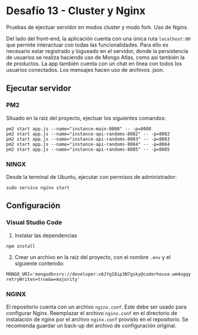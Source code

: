 # Desafío 13 - Cluster y Nginx
Pruebas de ejectuar servidor en modos cluster y modo fork. Uso de Nginx.

Del lado del front-end, la aplicación cuenta con una única ruta `localhost:80` que permite interactuar con todas las funcionalidades. Para ello es necesario estar registrado y logueado en el servidor, donde la persistencia de usuarios se realiza haciendo uso de Mongo Atlas, como así también la de productos. La app también cuenta con un chat en línea con todos los usuarios conectados. Los mensajes hacen uso de archivos .json.

## Ejecutar servidor

### PM2
Situado en la raiz del proyecto, ejectuar los siguientes comandos:
```
pm2 start app.js --name="instance-main-8080" -- -p=8080
pm2 start app.js --name="instance-api-randoms-8082" -- -p=8082
pm2 start app.js --name="instance-api-randoms-8083" -- -p=8083
pm2 start app.js --name="instance-api-randoms-8084" -- -p=8084
pm2 start app.js --name="instance-api-randoms-8085" -- -p=8085
```
### NINGX
Desde la terminal de Ubuntu, ejecutar con permisos de administrador:
```
sudo service nginx start
```

## Configuración

### Visual Studio Code
1. Instalar las dependencias
```
npm install
```
2. Crear un archivo en la raíz del proyecto, con el nombre `.env` y el siguiente contenido:
```
MONGO_URI='mongodb+srv://developer:x6JYg18ip3N7gsky@coderhouse.wm4ogqy.mongodb.net/?retryWrites=true&w=majority'
```

### NGINX
El repositorio cuenta con un archivo `nginx.conf`. Este debe ser usado para configurar Nginx. Reemplazar el archivo `nginx.conf` en el directorio de instalación de nginx por el archivo `nginx.conf` provisto en el repositorio. Se recomienda guardar un back-up del archivo de configuración original.
